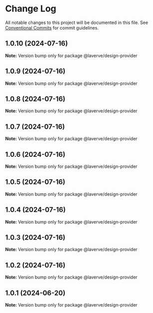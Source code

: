 # Change Log

All notable changes to this project will be documented in this file.
See [Conventional Commits](https://conventionalcommits.org) for commit guidelines.

## 1.0.10 (2024-07-16)

**Note:** Version bump only for package @laverve/design-provider

## 1.0.9 (2024-07-16)

**Note:** Version bump only for package @laverve/design-provider

## 1.0.8 (2024-07-16)

**Note:** Version bump only for package @laverve/design-provider

## 1.0.7 (2024-07-16)

**Note:** Version bump only for package @laverve/design-provider

## 1.0.6 (2024-07-16)

**Note:** Version bump only for package @laverve/design-provider

## 1.0.5 (2024-07-16)

**Note:** Version bump only for package @laverve/design-provider

## 1.0.4 (2024-07-16)

**Note:** Version bump only for package @laverve/design-provider

## 1.0.3 (2024-07-16)

**Note:** Version bump only for package @laverve/design-provider

## 1.0.2 (2024-07-16)

**Note:** Version bump only for package @laverve/design-provider

## 1.0.1 (2024-06-20)

**Note:** Version bump only for package @laverve/design-provider
